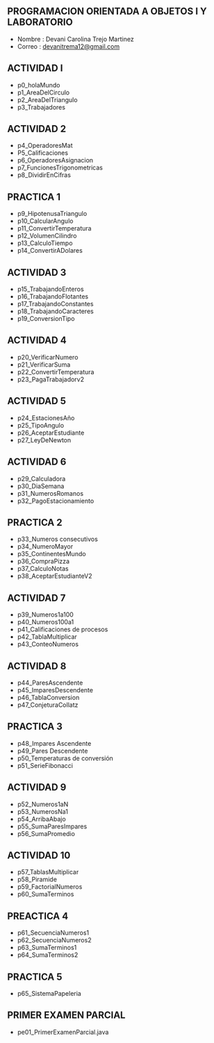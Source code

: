 ## PROGRAMACION ORIENTADA A OBJETOS I Y LABORATORIO
- Nombre : Devani Carolina Trejo Martinez
- Correo : devanitrema12@gmail.com

## ACTIVIDAD I
 - p0_holaMundo
 - p1_AreaDelCirculo
 - p2_AreaDelTriangulo
 - p3_Trabajadores

## ACTIVIDAD 2
 - p4_OperadoresMat
 - P5_Calificaciones
 - p6_OperadoresAsignacion
 - p7_FuncionesTrigonometricas
 - p8_DividirEnCifras
 ## PRACTICA 1
 - p9_HipotenusaTriangulo
 - p10_CalcularAngulo
 - p11_ConvertirTemperatura
 - p12_VolumenCilindro
 - p13_CalculoTiempo
 - p14_ConvertirADolares

 ## ACTIVIDAD 3
 - p15_TrabajandoEnteros
 - p16_TrabajandoFlotantes
 - p17_TrabajandoConstantes
 - p18_TrabajandoCaracteres
 - p19_ConversionTipo
 ## ACTIVIDAD 4
 - p20_VerificarNumero
 - p21_VerificarSuma
 - p22_ConvertirTemperatura
 - p23_PagaTrabajadorv2
 ## ACTIVIDAD 5
 - p24_EstacionesAño
 - p25_TipoAngulo
 - p26_AceptarEstudiante
 - p27_LeyDeNewton
## ACTIVIDAD 6
- p29_Calculadora
- p30_DiaSemana
- p31_NumerosRomanos
- p32_PagoEstacionamiento
## PRACTICA 2
- p33_Numeros consecutivos
- p34_NumeroMayor
- p35_ContinentesMundo
- p36_CompraPizza
- p37_CalculoNotas
- p38_AceptarEstudianteV2
## ACTIVIDAD 7
- p39_Numeros1a100
- p40_Numeros100a1
- p41_Calificaciones de procesos
- p42_TablaMultiplicar
- p43_ConteoNumeros
## ACTIVIDAD 8
- p44_ParesAscendente
- p45_ImparesDescendente
- p46_TablaConversion
- p47_ConjeturaCollatz
## PRACTICA 3
- p48_Impares Ascendente  
- p49_Pares Descendente  
- p50_Temperaturas de conversión
- p51_SerieFibonacci
## ACTIVIDAD 9
- p52_Numeros1aN
- p53_NumerosNa1
- p54_ArribaAbajo
- p55_SumaParesImpares
- p56_SumaPromedio
## ACTIVIDAD 10
- p57_TablasMultiplicar
- p58_Piramide
- p59_FactorialNumeros
- p60_SumaTerminos
## PREACTICA 4
- p61_SecuenciaNumeros1
- p62_SecuenciaNumeros2
- p63_SumaTerminos1
- p64_SumaTerminos2

## PRACTICA 5
- p65_SistemaPapeleria

## PRIMER EXAMEN PARCIAL
- pe01_PrimerExamenParcial.java